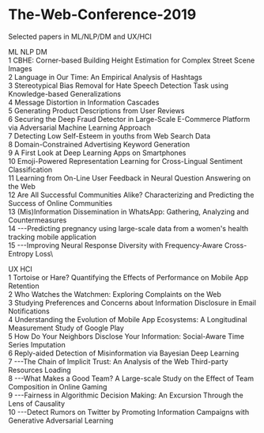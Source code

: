 # The-Web-Conference-2019
Selected papers in ML/NLP/DM and UX/HCI

ML NLP DM\
1 CBHE: Corner-based Building Height Estimation for Complex Street Scene Images\
2 Language in Our Time: An Empirical Analysis of Hashtags\
3 Stereotypical Bias Removal for Hate Speech Detection Task using Knowledge-based Generalizations\
4 Message Distortion in Information Cascades\
5 Generating Product Descriptions from User Reviews\
6 Securing the Deep Fraud Detector in Large-Scale E-Commerce Platform via Adversarial Machine Learning Approach\
7 Detecting Low Self-Esteem in youths from Web Search Data\
8 Domain-Constrained Advertising Keyword Generation\
9 A First Look at Deep Learning Apps on Smartphones\
10 Emoji-Powered Representation Learning for Cross-Lingual Sentiment Classification\
11 Learning from On-Line User Feedback in Neural Question Answering on the Web\
12 Are All Successful Communities Alike? Characterizing and Predicting the Success of Online Communities\
13 (Mis)Information Dissemination in WhatsApp: Gathering, Analyzing and Countermeasures\
14 ---Predicting pregnancy using large-scale data from a women's health tracking mobile application\
15 ---Improving Neural Response Diversity with Frequency-Aware Cross-Entropy Loss\

UX HCI\
1 Tortoise or Hare? Quantifying the Effects of Performance on Mobile App Retention\
2 Who Watches the Watchmen: Exploring Complaints on the Web\
3 Studying Preferences and Concerns about Information Disclosure in Email Notifications\
4 Understanding the Evolution of Mobile App Ecosystems: A Longitudinal Measurement Study of Google Play\
5 How Do Your Neighbors Disclose Your Information: Social-Aware Time Series Imputation\
6 Reply-aided Detection of Misinformation via Bayesian Deep Learning\
7 ---The Chain of Implicit Trust: An Analysis of the Web Third-party Resources Loading\
8 ---What Makes a Good Team? A Large-scale Study on the Effect of Team Composition in Online Gaming\
9 ---Fairness in Algorithmic Decision Making: An Excursion Through the Lens of Causality\
10 ---Detect Rumors on Twitter by Promoting Information Campaigns with Generative Adversarial Learning
